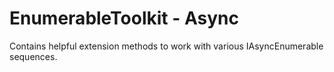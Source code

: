 EnumerableToolkit - Async
=========================

Contains helpful extension methods to work with various IAsyncEnumerable sequences.